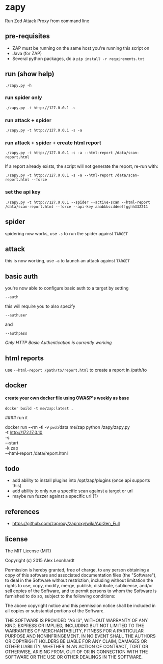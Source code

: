 # zapy

Run Zed Attack Proxy from command line

## pre-requisites

* ZAP must be running on the same host you're running this script on
* Java (for ZAP)
* Several python packages, do a ```pip install -r requirements.txt```

## run (show help)

```
./zapy.py -h
```

### run spider only

```
./zapy.py -t http://127.0.0.1 -s
```

### run attack + spider 

```
./zapy.py -t http://127.0.0.1 -s -a 
```

### run attack + spider + create html report 

```
./zapy.py -t http://127.0.0.1 -s -a --html-report /data/scan-report.html 
```

If a report already exists, the script will not generate the report, re-run with:

```
./zapy.py -t http://127.0.0.1 -s -a --html-report /data/scan-report.html --force 
```

### set the api key

```
./zapy.py -t http://127.0.0.1 --spider --active-scan --html-report /data/scan-report.html --force --api-key aaabbbccddeeffgghh332211 
```

## spider

spidering now works, use ```-s``` to run the spider against ```TARGET```

## attack

this is now working, use ```-a``` to launch an attack against ```TARGET```

## basic auth

you're now able to configure basic auth to a target by setting 

```
--auth
``` 

this will require you to also specify 

```
--authuser
``` 

and 

```
--authpass
```

*Only HTTP Basic Authentication is currently working*


## html reports

use ```--html-report /path/to/report.html``` to create a report in /path/to

## docker

#### create your own docker file using OWASP's weekly as base

```
docker build -t me/zap:latest .
```

#### run it

docker run --rm -ti -v `pwd`:/data me/zap python /zapy/zapy.py \
    -t http://172.17.0.10 \
    -s \
    --start \
    -k zap \
    --html-report /data/report.html

## todo

- add ability to install plugins into /opt/zap/plugins (once api supports this)
- add ability to only run a specific scan against a target or url 
- maybe run fuzzer against a specific url (?)

## references 

* https://github.com/zaproxy/zaproxy/wiki/ApiGen_Full

## license

The MIT License (MIT)

Copyright (c) 2015 Alex Leonhardt

Permission is hereby granted, free of charge, to any person obtaining a copy
of this software and associated documentation files (the "Software"), to deal
in the Software without restriction, including without limitation the rights
to use, copy, modify, merge, publish, distribute, sublicense, and/or sell
copies of the Software, and to permit persons to whom the Software is
furnished to do so, subject to the following conditions:

The above copyright notice and this permission notice shall be included in
all copies or substantial portions of the Software.

THE SOFTWARE IS PROVIDED "AS IS", WITHOUT WARRANTY OF ANY KIND, EXPRESS OR
IMPLIED, INCLUDING BUT NOT LIMITED TO THE WARRANTIES OF MERCHANTABILITY,
FITNESS FOR A PARTICULAR PURPOSE AND NONINFRINGEMENT. IN NO EVENT SHALL THE
AUTHORS OR COPYRIGHT HOLDERS BE LIABLE FOR ANY CLAIM, DAMAGES OR OTHER
LIABILITY, WHETHER IN AN ACTION OF CONTRACT, TORT OR OTHERWISE, ARISING FROM,
OUT OF OR IN CONNECTION WITH THE SOFTWARE OR THE USE OR OTHER DEALINGS IN
THE SOFTWARE.

